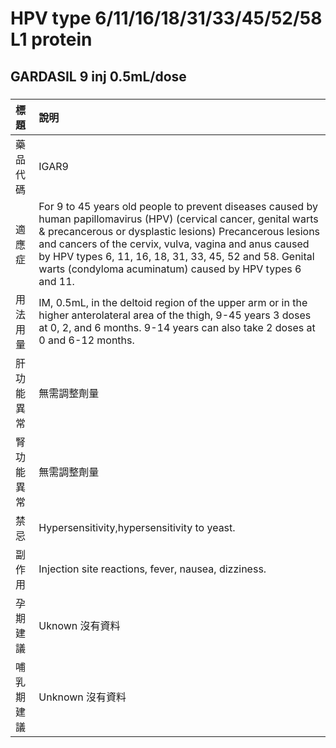 # HPV type 6/11/16/18/31/33/45/52/58 L1 protein

## GARDASIL 9 inj 0.5mL/dose

##### 

| 標題       | 說明                                                                                                                                                                                                                                                                                                                                                            |
|:-----------|:----------------------------------------------------------------------------------------------------------------------------------------------------------------------------------------------------------------------------------------------------------------------------------------------------------------------------------------------------------------|
| 藥品代碼   | IGAR9                                                                                                                                                                                                                                                                                                                                                           |
| 適應症     | For 9 to 45 years old people to prevent diseases caused by human papillomavirus (HPV) (cervical cancer, genital warts & precancerous or dysplastic lesions) Precancerous lesions and cancers of the cervix, vulva, vagina and anus caused by HPV types 6, 11, 16, 18, 31, 33, 45, 52 and 58. Genital warts (condyloma acuminatum) caused by HPV types 6 and 11. |
| 用法用量   | IM, 0.5mL, in the deltoid region of the upper arm or in the higher anterolateral area of the thigh, 9-45 years 3 doses at 0, 2, and 6 months. 9-14 years can also take 2 doses at 0 and 6-12 months.                                                                                                                                                            |
| 肝功能異常 | 無需調整劑量                                                                                                                                                                                                                                                                                                                                                    |
| 腎功能異常 | 無需調整劑量                                                                                                                                                                                                                                                                                                                                                    |
| 禁忌       | Hypersensitivity,hypersensitivity to yeast.                                                                                                                                                                                                                                                                                                                     |
| 副作用     | Injection site reactions, fever, nausea, dizziness.                                                                                                                                                                                                                                                                                                             |
| 孕期建議   | Uknown 沒有資料                                                                                                                                                                                                                                                                                                                                                 |
| 哺乳期建議 | Unknown 沒有資料                                                                                                                                                                                                                                                                                                                                                |

